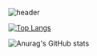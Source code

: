 ![header](https://capsule-render.vercel.app/api?type=waving&color=gradient&height=300&section=header&text=HenryLab%20&fontSize=90)

[![Top Langs](https://github-readme-stats.vercel.app/api/top-langs/?username=HenryPark62)](https://github.com/anuraghazra/github-readme-stats)

![Anurag's GitHub stats](https://github-readme-stats.vercel.app/api?username=HenryPark62&hide=contribs,prs&show_icons=true&theme=테마)


<!--
**HenryPark62/HenryPark62** is a ✨ _special_ ✨ repository because its `README.md` (this file) appears on your GitHub profile.

Here are some ideas to get you started:

- 🔭 I’m currently working on ...
- 🌱 I’m currently learning ...
- 👯 I’m looking to collaborate on ...
- 🤔 I’m looking for help with ...
- 💬 Ask me about ...
- 📫 How to reach me: ...
- 😄 Pronouns: ...
- ⚡ Fun fact: ...
-->
